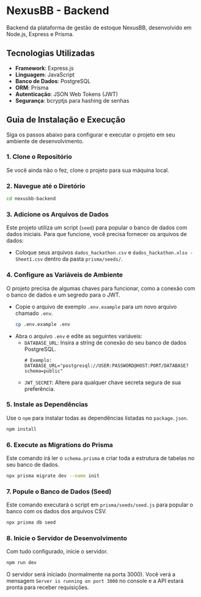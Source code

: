 # NexusBB - Backend

Backend da plataforma de gestão de estoque NexusBB, desenvolvido em Node.js, Express e Prisma.

## Tecnologias Utilizadas

- **Framework**: Express.js
- **Linguagem**: JavaScript
- **Banco de Dados**: PostgreSQL
- **ORM**: Prisma
- **Autenticação**: JSON Web Tokens (JWT)
- **Segurança**: bcryptjs para hashing de senhas

## Guia de Instalação e Execução

Siga os passos abaixo para configurar e executar o projeto em seu ambiente de desenvolvimento.

### 1. Clone o Repositório

Se você ainda não o fez, clone o projeto para sua máquina local.

### 2. Navegue até o Diretório

```bash
cd nexusbb-backend
```

### 3. Adicione os Arquivos de Dados

Este projeto utiliza um script (`seed`) para popular o banco de dados com dados iniciais. Para que funcione, você precisa fornecer os arquivos de dados:

- Coloque seus arquivos `dados_hackathon.csv` e `dados_hackathon.xlsx - Sheet1.csv` dentro da pasta `prisma/seeds/`.

### 4. Configure as Variáveis de Ambiente

O projeto precisa de algumas chaves para funcionar, como a conexão com o banco de dados e um segredo para o JWT.

- Copie o arquivo de exemplo `.env.example` para um novo arquivo chamado `.env`.
  ```bash
  cp .env.example .env
  ```
- Abra o arquivo `.env` e edite as seguintes variáveis:
  - `DATABASE_URL`: Insira a string de conexão do seu banco de dados PostgreSQL.
    ```
    # Exemplo:
    DATABASE_URL="postgresql://USER:PASSWORD@HOST:PORT/DATABASE?schema=public"
    ```
  - `JWT_SECRET`: Altere para qualquer chave secreta segura de sua preferência.

### 5. Instale as Dependências

Use o `npm` para instalar todas as dependências listadas no `package.json`.

```bash
npm install
```

### 6. Execute as Migrations do Prisma

Este comando irá ler o `schema.prisma` e criar toda a estrutura de tabelas no seu banco de dados.

```bash
npx prisma migrate dev --name init
```

### 7. Popule o Banco de Dados (Seed)

Este comando executará o script em `prisma/seeds/seed.js` para popular o banco com os dados dos arquivos CSV.

```bash
npx prisma db seed
```

### 8. Inicie o Servidor de Desenvolvimento

Com tudo configurado, inicie o servidor.

```bash
npm run dev
```

O servidor será iniciado (normalmente na porta 3000). Você verá a mensagem `Server is running on port 3000` no console e a API estará pronta para receber requisições.

